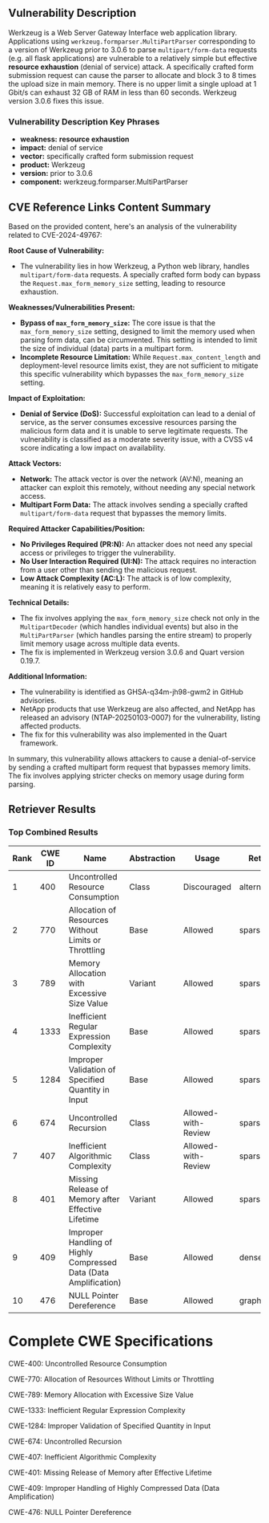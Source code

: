 ## Vulnerability Description
Werkzeug is a Web Server Gateway Interface web application library. Applications using `werkzeug.formparser.MultiPartParser` corresponding to a version of Werkzeug prior to 3.0.6 to parse `multipart/form-data` requests (e.g. all flask applications) are vulnerable to a relatively simple but effective **resource exhaustion** (denial of service) attack. A specifically crafted form submission request can cause the parser to allocate and block 3 to 8 times the upload size in main memory. There is no upper limit a single upload at 1 Gbit/s can exhaust 32 GB of RAM in less than 60 seconds. Werkzeug version 3.0.6 fixes this issue.

### Vulnerability Description Key Phrases
- **weakness:** **resource exhaustion**
- **impact:** denial of service
- **vector:** specifically crafted form submission request
- **product:** Werkzeug
- **version:** prior to 3.0.6
- **component:** werkzeug.formparser.MultiPartParser

## CVE Reference Links Content Summary
Based on the provided content, here's an analysis of the vulnerability related to CVE-2024-49767:

**Root Cause of Vulnerability:**
- The vulnerability lies in how Werkzeug, a Python web library, handles `multipart/form-data` requests. A specially crafted form body can bypass the `Request.max_form_memory_size` setting, leading to resource exhaustion.

**Weaknesses/Vulnerabilities Present:**
- **Bypass of `max_form_memory_size`:** The core issue is that the `max_form_memory_size` setting, designed to limit the memory used when parsing form data, can be circumvented. This setting is intended to limit the size of individual (data) parts in a multipart form.
- **Incomplete Resource Limitation:** While `Request.max_content_length` and deployment-level resource limits exist, they are not sufficient to mitigate this specific vulnerability which bypasses the `max_form_memory_size` setting.

**Impact of Exploitation:**
- **Denial of Service (DoS):** Successful exploitation can lead to a denial of service, as the server consumes excessive resources parsing the malicious form data and it is unable to serve legitimate requests. The vulnerability is classified as a moderate severity issue, with a CVSS v4 score indicating a low impact on availability.

**Attack Vectors:**
- **Network:** The attack vector is over the network (AV:N), meaning an attacker can exploit this remotely, without needing any special network access.
- **Multipart Form Data:** The attack involves sending a specially crafted `multipart/form-data` request that bypasses the memory limits.

**Required Attacker Capabilities/Position:**
- **No Privileges Required (PR:N):** An attacker does not need any special access or privileges to trigger the vulnerability.
- **No User Interaction Required (UI:N):** The attack requires no interaction from a user other than sending the malicious request.
- **Low Attack Complexity (AC:L):** The attack is of low complexity, meaning it is relatively easy to perform.

**Technical Details:**
- The fix involves applying the `max_form_memory_size` check not only in the `MultipartDecoder` (which handles individual events) but also in the `MultiPartParser` (which handles parsing the entire stream) to properly limit memory usage across multiple data events.
- The fix is implemented in Werkzeug version 3.0.6 and Quart version 0.19.7.

**Additional Information:**
- The vulnerability is identified as GHSA-q34m-jh98-gwm2 in GitHub advisories.
- NetApp products that use Werkzeug are also affected, and NetApp has released an advisory (NTAP-20250103-0007) for the vulnerability, listing affected products.
- The fix for this vulnerability was also implemented in the Quart framework.

In summary, this vulnerability allows attackers to cause a denial-of-service by sending a crafted multipart form request that bypasses memory limits. The fix involves applying stricter checks on memory usage during form parsing.

## Retriever Results

### Top Combined Results

| Rank | CWE ID | Name | Abstraction | Usage  | Retrievers | Individual Scores |
|------|--------|------|-------------|-------|------------|-------------------|
| 1 | 400 | Uncontrolled Resource Consumption | Class | Discouraged | alternate_terms | 1.000 |
| 2 | 770 | Allocation of Resources Without Limits or Throttling | Base | Allowed | sparse | 0.531 |
| 3 | 789 | Memory Allocation with Excessive Size Value | Variant | Allowed | sparse | 0.524 |
| 4 | 1333 | Inefficient Regular Expression Complexity | Base | Allowed | sparse | 0.464 |
| 5 | 1284 | Improper Validation of Specified Quantity in Input | Base | Allowed | sparse | 0.462 |
| 6 | 674 | Uncontrolled Recursion | Class | Allowed-with-Review | sparse | 0.440 |
| 7 | 407 | Inefficient Algorithmic Complexity | Class | Allowed-with-Review | sparse | 0.438 |
| 8 | 401 | Missing Release of Memory after Effective Lifetime | Variant | Allowed | sparse | 0.436 |
| 9 | 409 | Improper Handling of Highly Compressed Data (Data Amplification) | Base | Allowed | dense | 0.454 |
| 10 | 476 | NULL Pointer Dereference | Base | Allowed | graph | 0.002 |



# Complete CWE Specifications

CWE-400: Uncontrolled Resource Consumption

CWE-770: Allocation of Resources Without Limits or Throttling

CWE-789: Memory Allocation with Excessive Size Value

CWE-1333: Inefficient Regular Expression Complexity

CWE-1284: Improper Validation of Specified Quantity in Input

CWE-674: Uncontrolled Recursion

CWE-407: Inefficient Algorithmic Complexity

CWE-401: Missing Release of Memory after Effective Lifetime

CWE-409: Improper Handling of Highly Compressed Data (Data Amplification)

CWE-476: NULL Pointer Dereference